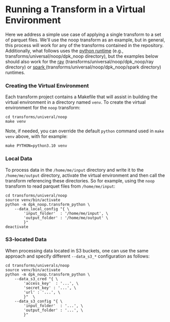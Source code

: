 # Running a Transform in a Virtual Environment 
Here we address a simple use case of applying a single transform to a 
set of parquet files. 
We'll use the noop transform as an example, but in general, this process
will work for any of the transforms contained in the repository.
Additionally, what follows uses the 
[python runtime](../../data-processing-lib/doc/python-runtime.md)
(e.g., transforms/universal/noop/dpk_noop directory), 
but the examples below should also work for the
[ray](../../data-processing-lib/doc/ray-runtime.md)
(transforms/universal/noop/dpk_noop/ray directory)
or
[spark ](../../data-processing-lib/doc/spark-runtime.md)
(transforms/universal/noop/dpk_noop/spark directory)
runtimes.

### Creating the Virtual Environment
Each transform project contains a Makefile that will assist in building
the virtual environment in a directory named `venv`.
To create the virtual environment for the `noop` transform:

```shell
cd transforms/univeral/noop
make venv 
```
Note, if needed, you can override the default `python` command used 
in `make venv` above, with for example:

```shell
make PYTHON=python3.10 venv
```

### Local Data
To process data in the `/home/me/input` directory and write it
to the `/home/me/output` directory, activate the virtual environment
and then call the transform referencing these directories.
So for example, using the `noop` transform 
to read parquet files from `/home/me/input`:

```shell
cd transforms/univeral/noop
source venv/bin/activate
python -m dpk_noop.transform_python \
    --data_local_config "{ \
	    'input_folder'  : '/home/me/input', \
	    'output_folder' : '/home/me/output' \
	    }"
deactivate
```

### S3-located Data
When processing data located in S3 buckets, one can use the same 
approach and specify different `--data_s3_*` configuration as follows: 

```shell
cd transforms/univerals/noop
source venv/bin/activate
python -m dpk_noop.transform_python \
	--data_s3_cred "{ \
	    'access_key'  : '...', \
	    'secret_key' : '...', \
	    'url' : '...', \
	    }"  \
	--data_s3_config "{ \
	    'input_folder'  : '...', \
	    'output_folder' : '...', \
	    }"  
```
